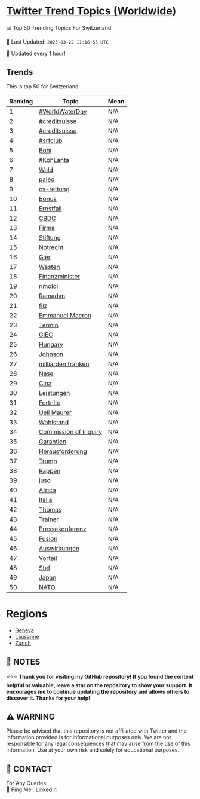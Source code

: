 [Twitter Trend Topics (Worldwide)](https://github.com/ErcinDedeoglu/Twitter-Trend-Topics)
==========


📊 Top 50 Trending Topics For Switzerland

📆 Last Updated: `2023-03-22 11:16:55 UTC`

🔧 Updated every 1 hour!


## Trends

This is top 50 for Switzerland

| Ranking | Topic | Mean |
| ------- | ------------ | ------------ |
| 1 | [#WorldWaterDay](http://twitter.com/search?q=%23WorldWaterDay) | N/A |
| 2 | [#creditsuisse](http://twitter.com/search?q=%23creditsuisse) | N/A |
| 3 | [#creditsuisse](http://twitter.com/search?q=%23creditsuisse) | N/A |
| 4 | [#srfclub](http://twitter.com/search?q=%23srfclub) | N/A |
| 5 | [Boni](http://twitter.com/search?q=Boni) | N/A |
| 6 | [#KohLanta](http://twitter.com/search?q=%23KohLanta) | N/A |
| 7 | [Wald](http://twitter.com/search?q=Wald) | N/A |
| 8 | [paléo](http://twitter.com/search?q=pal%c3%a9o) | N/A |
| 9 | [cs-rettung](http://twitter.com/search?q=cs-rettung) | N/A |
| 10 | [Bonus](http://twitter.com/search?q=Bonus) | N/A |
| 11 | [Ernstfall](http://twitter.com/search?q=Ernstfall) | N/A |
| 12 | [CBDC](http://twitter.com/search?q=CBDC) | N/A |
| 13 | [Firma](http://twitter.com/search?q=Firma) | N/A |
| 14 | [Stiftung](http://twitter.com/search?q=Stiftung) | N/A |
| 15 | [Notrecht](http://twitter.com/search?q=Notrecht) | N/A |
| 16 | [Gier](http://twitter.com/search?q=Gier) | N/A |
| 17 | [Westen](http://twitter.com/search?q=Westen) | N/A |
| 18 | [Finanzminister](http://twitter.com/search?q=Finanzminister) | N/A |
| 19 | [rimoldi](http://twitter.com/search?q=rimoldi) | N/A |
| 20 | [Ramadan](http://twitter.com/search?q=Ramadan) | N/A |
| 21 | [filz](http://twitter.com/search?q=filz) | N/A |
| 22 | [Emmanuel Macron](http://twitter.com/search?q=Emmanuel+Macron) | N/A |
| 23 | [Termin](http://twitter.com/search?q=Termin) | N/A |
| 24 | [GIEC](http://twitter.com/search?q=GIEC) | N/A |
| 25 | [Hungary](http://twitter.com/search?q=Hungary) | N/A |
| 26 | [Johnson](http://twitter.com/search?q=Johnson) | N/A |
| 27 | [milliarden franken](http://twitter.com/search?q=milliarden+franken) | N/A |
| 28 | [Nase](http://twitter.com/search?q=Nase) | N/A |
| 29 | [Cina](http://twitter.com/search?q=Cina) | N/A |
| 30 | [Leistungen](http://twitter.com/search?q=Leistungen) | N/A |
| 31 | [Fortnite](http://twitter.com/search?q=Fortnite) | N/A |
| 32 | [Ueli Maurer](http://twitter.com/search?q=Ueli+Maurer) | N/A |
| 33 | [Wohlstand](http://twitter.com/search?q=Wohlstand) | N/A |
| 34 | [Commission of Inquiry](http://twitter.com/search?q=Commission+of+Inquiry) | N/A |
| 35 | [Garantien](http://twitter.com/search?q=Garantien) | N/A |
| 36 | [Herausforderung](http://twitter.com/search?q=Herausforderung) | N/A |
| 37 | [Trump](http://twitter.com/search?q=Trump) | N/A |
| 38 | [Rappen](http://twitter.com/search?q=Rappen) | N/A |
| 39 | [juso](http://twitter.com/search?q=juso) | N/A |
| 40 | [Africa](http://twitter.com/search?q=Africa) | N/A |
| 41 | [Italia](http://twitter.com/search?q=Italia) | N/A |
| 42 | [Thomas](http://twitter.com/search?q=Thomas) | N/A |
| 43 | [Trainer](http://twitter.com/search?q=Trainer) | N/A |
| 44 | [Pressekonferenz](http://twitter.com/search?q=Pressekonferenz) | N/A |
| 45 | [Fusion](http://twitter.com/search?q=Fusion) | N/A |
| 46 | [Auswirkungen](http://twitter.com/search?q=Auswirkungen) | N/A |
| 47 | [Vorteil](http://twitter.com/search?q=Vorteil) | N/A |
| 48 | [Stef](http://twitter.com/search?q=Stef) | N/A |
| 49 | [Japan](http://twitter.com/search?q=Japan) | N/A |
| 50 | [NATO](http://twitter.com/search?q=NATO) | N/A |



# Regions

* [Geneva](</Switzerland/Geneva.md>)
* [Lausanne](</Switzerland/Lausanne.md>)
* [Zurich](</Switzerland/Zurich.md>)



## 📝 NOTES

⭐⭐⭐ **Thank you for visiting my GitHub repository! If you found the content helpful or valuable, leave a star on the repository to show your support. It encourages me to continue updating the repository and allows others to discover it. Thanks for your help!**


## ⚠️ WARNING

Please be advised that this repository is not affiliated with Twitter and the information provided is for informational purposes only. We are not responsible for any legal consequences that may arise from the use of this information. Use at your own risk and solely for educational purposes.


## 📨 CONTACT

 For Any Queries:  
            🏓 Ping Me : [LinkedIn](https://www.linkedin.com/in/ercindedeoglu/)
